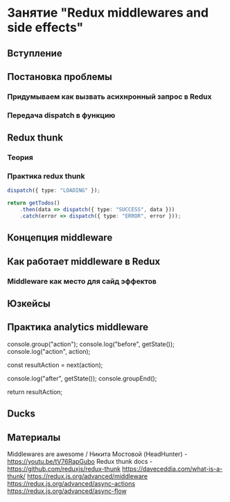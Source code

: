 # Занятие "Redux middlewares and side effects"

## Вступление

## Постановка проблемы

### Придумываем как вызвать асихнронный запрос в Redux

### Передача dispatch в функцию

## Redux thunk

### Теория

### Практика redux thunk

```typescript
dispatch({ type: "LOADING" });

return getTodos()
    .then(data => dispatch({ type: "SUCCESS", data }))
    .catch(error => dispatch({ type: "ERROR", error }));
```

## Концепция middleware

## Как работает middleware в Redux

### Middleware как место для сайд эффектов

## Юзкейсы

## Практика analytics middleware
  console.group("action");
  console.log("before", getState());
  console.log("action", action);

  const resultAction = next(action);

  console.log("after", getState());
  console.groupEnd();

  return resultAction;

## Ducks

## Материалы

Middlewares are awesome / Никита Мостовой (HeadHunter) - https://youtu.be/tV76RapGubo
Redux thunk docs - https://github.com/reduxjs/redux-thunk
https://daveceddia.com/what-is-a-thunk/
https://redux.js.org/advanced/middleware
https://redux.js.org/advanced/async-actions
https://redux.js.org/advanced/async-flow